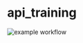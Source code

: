 # api_training
![example workflow](https://github.com/AnourahNDAO/api_training/actions/workflows/build.yml/badge.svg)
